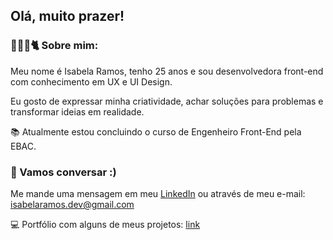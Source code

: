 ## Olá, muito prazer!

### 👩🏻‍💻🐈 Sobre mim:
Meu nome é Isabela Ramos, tenho 25 anos e sou desenvolvedora front-end com conhecimento em UX e UI Design.

Eu gosto de expressar minha criatividade, achar soluções para problemas e transformar ideias em realidade.

📚 Atualmente estou concluindo o curso de Engenheiro Front-End pela EBAC.

### 💬 Vamos conversar :)
Me mande uma mensagem em meu [LinkedIn](https://www.linkedin.com/in/isabela-ramos-teixeira/) ou através de meu e-mail: isabelaramos.dev@gmail.com

💻 Portfólio com alguns de meus projetos: [link](https://isabelaramos.vercel.app/)
